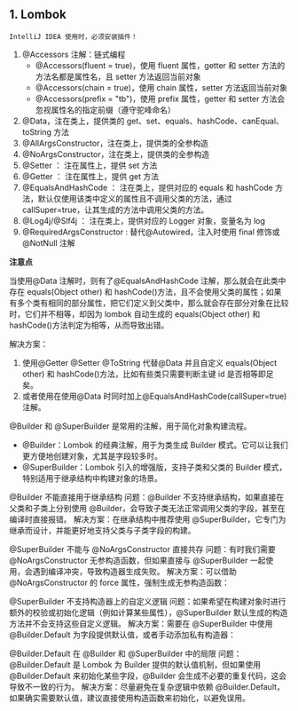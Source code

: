 ## 1. Lombok

`IntelliJ IDEA 使用时，必须安装插件！`

1.  @Accessors 注解：链式编程
    - @Accessors(fluent = true)，使用 fluent 属性，getter 和 setter 方法的方法名都是属性名，且 setter 方法返回当前对象
    - @Accessors(chain = true)，使用 chain 属性，setter 方法返回当前对象
    - @Accessors(prefix = "tb")，使用 prefix 属性，getter 和 setter 方法会忽视属性名的指定前缀（遵守驼峰命名）
2.  @Data，注在类上，提供类的 get、set、equals、hashCode、canEqual、toString 方法
3.  @AllArgsConstructor，注在类上，提供类的全参构造
4.  @NoArgsConstructor，注在类上，提供类的全参构造
5.  @Setter ： 注在属性上，提供 set 方法
6.  @Getter ： 注在属性上，提供 get 方法
7.  @EqualsAndHashCode ： 注在类上，提供对应的 equals 和 hashCode 方法，默认仅使用该类中定义的属性且不调用父类的方法，通过 callSuper=true，让其生成的方法中调用父类的方法。
8.  @Log4j/@Slf4j ： 注在类上，提供对应的 Logger 对象，变量名为 log
9.  @RequiredArgsConstructor : 替代@Autowired，注入时使用 final 修饰或@NotNull 注解

**注意点**

当使用@Data 注解时，则有了@EqualsAndHashCode 注解，那么就会在此类中存在 equals(Object other) 和 hashCode()方法，且不会使用父类的属性；如果有多个类有相同的部分属性，把它们定义到父类中，那么就会存在部分对象在比较时，它们并不相等，却因为 lombok 自动生成的 equals(Object other) 和 hashCode()方法判定为相等，从而导致出错。

解决方案：

1.  使用@Getter @Setter @ToString 代替@Data 并且自定义 equals(Object other) 和 hashCode()方法，比如有些类只需要判断主键 id 是否相等即足矣。
2.  或者使用在使用@Data 时同时加上@EqualsAndHashCode(callSuper=true)注解。


@Builder 和 @SuperBuilder 是常用的注解，用于简化对象构建流程。

- @Builder：Lombok 的经典注解，用于为类生成 Builder 模式。它可以让我们更方便地创建对象，尤其是字段较多时。
- @SuperBuilder：Lombok 引入的增强版，支持子类和父类的 Builder 模式，特别适用于继承结构中构建对象的场景。


@Builder 不能直接用于继承结构
问题：@Builder 不支持继承结构，如果直接在父类和子类上分别使用 @Builder，会导致子类无法正常调用父类的字段，甚至在编译时直接报错。
解决方案：在继承结构中推荐使用 @SuperBuilder，它专门为继承而设计，并能更好地支持父类与子类字段的构建。


@SuperBuilder 不能与 @NoArgsConstructor 直接共存
问题：有时我们需要 @NoArgsConstructor 无参构造函数，但如果直接与 @SuperBuilder 一起使用，会遇到编译冲突，导致构造器生成失败。
解决方案：可以借助 @NoArgsConstructor 的 force 属性，强制生成无参构造函数：

@SuperBuilder 不支持构造器上的自定义逻辑
问题：如果希望在构建对象时进行额外的校验或初始化逻辑（例如计算某些属性），@SuperBuilder 默认生成的构造方法并不会支持这些自定义逻辑。
解决方案：需要在 @SuperBuilder 中使用 @Builder.Default 为字段提供默认值，或者手动添加私有构造器：


@Builder.Default 在 @Builder 和 @SuperBuilder 中的局限
问题：@Builder.Default 是 Lombok 为 Builder 提供的默认值机制，但如果使用 @Builder.Default 来初始化某些字段，@Builder 会生成不必要的重复代码，这会导致不一致的行为。
解决方案：尽量避免在复杂逻辑中依赖 @Builder.Default，如果确实需要默认值，建议直接使用构造函数来初始化，以避免误用。

